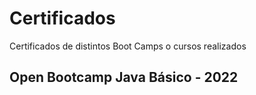 # Certificados
Certificados de distintos Boot Camps o cursos realizados

## Open Bootcamp Java Básico - 2022
